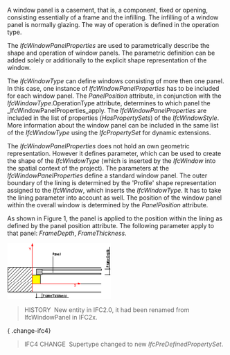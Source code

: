 ﻿A window panel is a casement, that is, a component, fixed or opening, consisting essentially of a frame and the infilling. The infilling of a window panel is normally glazing. The way of operation is defined in the operation type.

The _IfcWindowPanelProperties_ are used to parametrically describe the shape and operation of window panels. The parametric definition can be added solely or additionally to the explicit shape representation of the window.

The _IfcWindowType_ can define windows consisting of more then one panel. In this case, one instance of _IfcWindowPanelProperties_ has to be included for each window panel. The _PanelPosition_ attribute, in conjunction with the _IfcWindowType_.OperationType attribute, determines to which panel the _IfcWindowPanelProperties_apply. The _IfcWindowPanelProperties_ are included in the list of properties (_HasPropertySets_) of the _IfcWindowStyle_. More information about the window panel can be included in the same list of the _IfcWindowType_ using the _IfcPropertySet_ for dynamic extensions.

The _IfcWindowPanelProperties_ does not hold an own geometric representation. However it defines parameter, which can be used to create the shape of the _IfcWindowType_ (which is inserted by the _IfcWindow_ into the spatial context of the project). The parameters at the _IfcWindowPanelProperties_ define a standard window panel. The outer boundary of the lining is determined by the 'Profile' shape representation assigned to the _IfcWindow_, which inserts the _IfcWindowType_. It has to take the lining parameter into account as well. The position of the window panel within the overall window is determined by the _PanelPosition_ attribute.

As shown in Figure 1, the panel is applied to the position within the lining as defined by the panel position attribute. The following parameter apply to that panel: _FrameDepth_, _FrameThickness_.

!["panel 1"](../../../../../../figures/ifcwindowpanelproperties-fig01.gif "Figure 1 &mdash; Window panel properties")

> HISTORY&nbsp; New entity in IFC2.0, it had been renamed from IfcWindowPanel in IFC2x.

{ .change-ifc4}
> IFC4 CHANGE&nbsp; Supertype changed to new _IfcPreDefinedPropertySet_.
